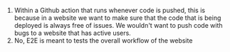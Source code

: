 1) Within a Github action that runs whenever code is pushed, this is because in a website we want to make sure that the code that is being deployed is always free of issues. We wouldn't want to push code with bugs to a website that has active users.
2) No, E2E is meant to tests the overall workflow of the website




